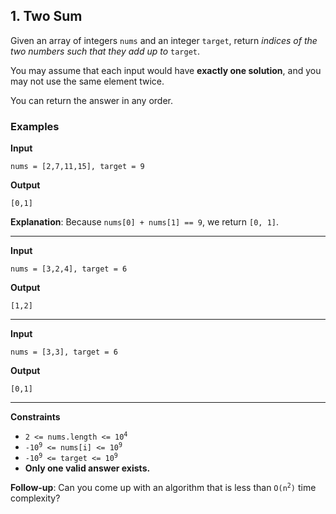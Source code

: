 ## 1. Two Sum

Given an array of integers `nums` and an integer `target`, return *indices of the two numbers such that they add up to* `target`.

You may assume that each input would have **exactly one solution**, and you may not use the same element twice.

You can return the answer in any order.

### Examples

**Input**
```
nums = [2,7,11,15], target = 9
```

**Output**
```
[0,1]
```

**Explanation**: Because `nums[0] + nums[1] == 9`, we return `[0, 1]`.


---

**Input**
```
nums = [3,2,4], target = 6
```

**Output**
```
[1,2]
```
---

**Input**
```
nums = [3,3], target = 6
```

**Output**
```
[0,1]
```
---

**Constraints**
* <code>2 <= nums.length <= 10<sup>4</sup></code>
* <code>-10<sup>9</sup> <= nums[i] <= 10<sup>9</sup></code>
* <code>-10<sup>9</sup> <= target <= 10<sup>9</sup></code>
* **Only one valid answer exists.**

**Follow-up**: Can you come up with an algorithm that is less than <code>O(n<sup>2</sup>)</code> time complexity?